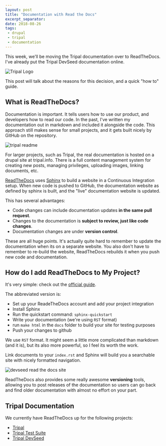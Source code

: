```yaml
---
layout: post
title: "Documentation with Read the Docs"
excerpt_separator: 
date: 2018-08-26
tags: 
 - drupal
 - tripal
 - documentation
---
```

This week, we'll be moving the Tripal documentation over to ReadTheDocs.  I've already put the Tripal DevSeed documentation online.

![Tripal Logo](/gatsby_profile/img/TripalLogo_dark.png)  

This post will talk about the reasons for this decision, and a quick "how to" guide.





## What is ReadTheDocs?

Documentation is important.  It tells users how to use our product, and developers how to read our code.  In the past, I've written my documentation out in markdown and included it alongside the code.  This approach still makes sense for small projects, and it gets built nicely by GitHub on the repository.

![tripal readme](/gatsby_profile/img/tripal_github_doc.png)

For larger projects, such as Tripal, the real documentation is hosted on a drupal site at tripal.info.  There is a full content management system for creating new posts, managing privileges, uploading images, linking documents, etc.

[ReadTheDocs](https://readthedocs.org/) uses [Sphinx](http://www.sphinx-doc.org/en/master/) to build a website in a Continuous Integration setup. When new code is pushed to GitHub, the documentation website as defined by sphinx is built, and the "live" documentation website is updated.  

This has several advantages:

* Code changes can include documentation updates **in the same pull request**.
* Changes to the documentation is **subject to review, just like code changes**.
* Documentation changes are under **version control**.

These are all huge points.  It's actually quite hard to remember to update the documentation when its on a separate website.  You also don't have to remember to re-build the website, ReadTheDocs rebuilds it when you push new code and documentation.

## How do I add ReadTheDocs to My Project?

It's very simple: check out the [official guide](https://docs.readthedocs.io/en/latest/getting_started.html).  

The abbreviated version is:

* Set up your ReadeTheDocs account and add your project integration
* Install Sphinx
* Run the quickstart command: `sphinx-quickstart`
* Write your documentation (we're using `RST` format)
* run `make html` in the `docs` folder to build your site for testing purposes
* Push your changes to github


We use `RST` format.  It might seem a little more complicated than markdown (and it is), but its also more powerful, so I feel its worth the work.

Link documents to your `index.rst` and Sphinx will build you a searchable site with nicely formatted navigation.

![devseed read the docs site](/gatsby_profile/img/devseed_rtd.png)

ReadTheDocs also provides some really awesome **versioning** tools, allowing you to post releases of the documentation so users can go back and find older documentation with almost no effort on your part.


## Tripal Documentation

We currently have ReadTheDocs up for the following projects:

* [Tripal](https://tripal.readthedocs.io/en/latest/)
* [Tripal Test Suite](https://tripaltestsuite.readthedocs.io/en/latest/)
* [Tripal DevSeed](https://tripal-devseed.readthedocs.io/en/latest/)


